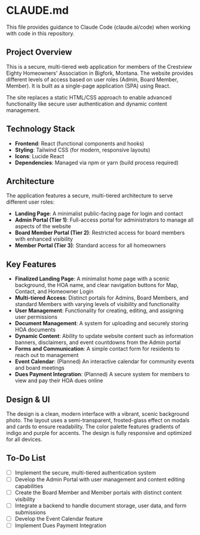 # CLAUDE.md

This file provides guidance to Claude Code (claude.ai/code) when working with code in this repository.

## Project Overview

This is a secure, multi-tiered web application for members of the Crestview Eighty Homeowners' Association in Bigfork, Montana. The website provides different levels of access based on user roles (Admin, Board Member, Member). It is built as a single-page application (SPA) using React.

The site replaces a static HTML/CSS approach to enable advanced functionality like secure user authentication and dynamic content management.

## Technology Stack

- **Frontend**: React (functional components and hooks)
- **Styling**: Tailwind CSS (for modern, responsive layouts)
- **Icons**: Lucide React
- **Dependencies**: Managed via npm or yarn (build process required)

## Architecture

The application features a secure, multi-tiered architecture to serve different user roles:

- **Landing Page**: A minimalist public-facing page for login and contact
- **Admin Portal (Tier 1)**: Full-access portal for administrators to manage all aspects of the website
- **Board Member Portal (Tier 2)**: Restricted access for board members with enhanced visibility
- **Member Portal (Tier 3)**: Standard access for all homeowners

## Key Features

- **Finalized Landing Page**: A minimalist home page with a scenic background, the HOA name, and clear navigation buttons for Map, Contact, and Homeowner Login
- **Multi-tiered Access**: Distinct portals for Admins, Board Members, and standard Members with varying levels of visibility and functionality
- **User Management**: Functionality for creating, editing, and assigning user permissions
- **Document Management**: A system for uploading and securely storing HOA documents
- **Dynamic Content**: Ability to update website content such as information banners, disclaimers, and event countdowns from the Admin portal
- **Forms and Communication**: A simple contact form for residents to reach out to management
- **Event Calendar**: (Planned) An interactive calendar for community events and board meetings
- **Dues Payment Integration**: (Planned) A secure system for members to view and pay their HOA dues online

## Design & UI

The design is a clean, modern interface with a vibrant, scenic background photo. The layout uses a semi-transparent, frosted-glass effect on modals and cards to ensure readability. The color palette features gradients of indigo and purple for accents. The design is fully responsive and optimized for all devices.

## To-Do List

- [ ] Implement the secure, multi-tiered authentication system
- [ ] Develop the Admin Portal with user management and content editing capabilities
- [ ] Create the Board Member and Member portals with distinct content visibility
- [ ] Integrate a backend to handle document storage, user data, and form submissions
- [ ] Develop the Event Calendar feature
- [ ] Implement Dues Payment Integration